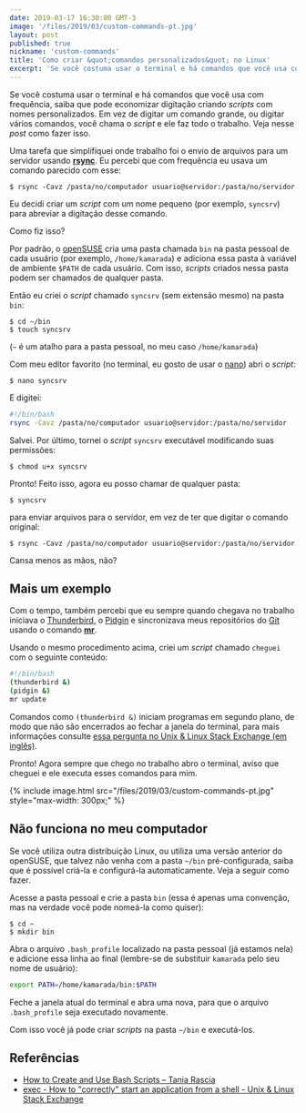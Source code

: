 ```yaml
---
date: 2019-03-17 16:30:00 GMT-3
image: '/files/2019/03/custom-commands-pt.jpg'
layout: post
published: true
nickname: 'custom-commands'
title: 'Como criar &quot;comandos personalizados&quot; no Linux'
excerpt: 'Se você costuma usar o terminal e há comandos que você usa com frequência, saiba que pode economizar digitação criando scripts com nomes personalizados. Em vez de digitar um comando grande, ou digitar vários comandos, você chama o script e ele faz todo o trabalho. Veja nesse post como fazer isso.'
---
```


Se você costuma usar o terminal e há comandos que você usa com frequência, saiba que pode economizar digitação criando *scripts* com nomes personalizados. Em vez de digitar um comando grande, ou digitar vários comandos, você chama o *script* e ele faz todo o trabalho. Veja nesse *post* como fazer isso.

Uma tarefa que simplifiquei onde trabalho foi o envio de arquivos para um servidor usando [**rsync**][rsync]. Eu percebi que com frequência eu usava um comando parecido com esse:

```
$ rsync -Cavz /pasta/no/computador usuario@servidor:/pasta/no/servidor
```

Eu decidi criar um *script* com um nome pequeno (por exemplo, `syncsrv`) para abreviar a digitação desse comando.

Como fiz isso?

Por padrão, o [openSUSE] cria uma pasta chamada `bin` na pasta pessoal de cada usuário (por exemplo, `/home/kamarada`) e adiciona essa pasta à variável de ambiente `$PATH` de cada usuário. Com isso, *scripts* criados nessa pasta podem ser chamados de qualquer pasta.

Então eu criei o *script* chamado `syncsrv` (sem extensão mesmo) na pasta `bin`:

```
$ cd ~/bin
$ touch syncsrv
```

(`~` é um atalho para a pasta pessoal, no meu caso `/home/kamarada`)

Com meu editor favorito (no terminal, eu gosto de usar o [nano]) abri o *script*:

```
$ nano syncsrv
```

E digitei:

```bash
#!/bin/bash
rsync -Cavz /pasta/no/computador usuario@servidor:/pasta/no/servidor
```

Salvei. Por último, tornei o *script* `syncsrv` executável modificando suas permissões:

```
$ chmod u+x syncsrv
```

Pronto! Feito isso, agora eu posso chamar de qualquer pasta:

```
$ syncsrv
```

para enviar arquivos para o servidor, em vez de ter que digitar o comando original:

```
$ rsync -Cavz /pasta/no/computador usuario@servidor:/pasta/no/servidor
```

Cansa menos as mãos, não?

## Mais um exemplo

Com o tempo, também percebi que eu sempre quando chegava no trabalho iniciava o [Thunderbird], o [Pidgin] e sincronizava meus repositórios do [Git] usando o comando [**mr**][mr].

Usando o mesmo procedimento acima, criei um *script* chamado `cheguei` com o seguinte conteúdo:

```bash
#!/bin/bash
(thunderbird &)
(pidgin &)
mr update
```

Comandos como `(thunderbird &)` iniciam programas em segundo plano, de modo que não são encerrados ao fechar a janela do terminal, para mais informações consulte [essa pergunta no Unix & Linux Stack Exchange (em inglês)][stack-exchange].

Pronto! Agora sempre que chego no trabalho abro o terminal, aviso que cheguei e ele executa esses comandos para mim.

{% include image.html src="/files/2019/03/custom-commands-pt.jpg" style="max-width: 300px;" %}

## Não funciona no meu computador

Se você utiliza outra distribuição Linux, ou utiliza uma versão anterior do openSUSE, que talvez não venha com a pasta `~/bin` pré-configurada, saiba que é possível criá-la e configurá-la automaticamente. Veja a seguir como fazer.

Acesse a pasta pessoal e crie a pasta `bin` (essa é apenas uma convenção, mas na verdade você pode nomeá-la como quiser):

```
$ cd ~
$ mkdir bin
```

Abra o arquivo `.bash_profile` localizado na pasta pessoal (já estamos nela) e adicione essa linha ao final (lembre-se de substituir `kamarada` pelo seu nome de usuário):

```bash
export PATH=/home/kamarada/bin:$PATH
```

Feche a janela atual do terminal e abra uma nova, para que o arquivo `.bash_profile` seja executado novamente.

Com isso você já pode criar *scripts* na pasta `~/bin` e executá-los.

## Referências

- [How to Create and Use Bash Scripts – Tania Rascia][taniarascia]
- [exec - How to "correctly" start an application from a shell - Unix & Linux Stack Exchange][stack-exchange]

[rsync]:            https://www.vivaolinux.com.br/artigo/Transferindo-arquivos-com-o-rsync?pagina=3
[opensuse]:         https://www.opensuse.org/
[nano]:             https://www.nano-editor.org/
[thunderbird]:      https://www.thunderbird.net/pt-BR/
[pidgin]:           https://pidgin.im/
[git]:              https://git-scm.com/
[mr]:               https://myrepos.branchable.com/
[stack-exchange]:   https://unix.stackexchange.com/a/305769/106621
[taniarascia]:      https://www.taniarascia.com/how-to-create-and-use-bash-scripts

